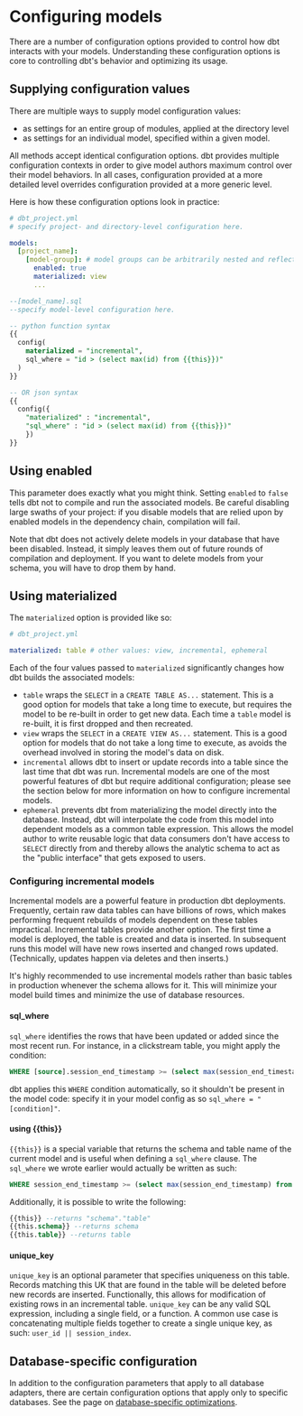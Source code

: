 # Configuring models #

There are a number of configuration options provided to control how dbt interacts with your models. Understanding these configuration options is core to controlling dbt's behavior and optimizing its usage.

## Supplying configuration values

There are multiple ways to supply model configuration values:

- as settings for an entire group of modules, applied at the directory level
- as settings for an individual model, specified within a given model.

All methods accept identical configuration options. dbt provides multiple configuration contexts in order to give model authors maximum control over their model behaviors. In all cases, configuration provided at a more detailed level overrides configuration provided at a more generic level.

Here is how these configuration options look in practice:

```YAML
# dbt_project.yml
# specify project- and directory-level configuration here.

models:
  [project_name]:
    [model-group]: # model groups can be arbitrarily nested and reflect the directory structure of your project.
      enabled: true
      materialized: view
      ...
```

```SQL
--[model_name].sql
--specify model-level configuration here.

-- python function syntax
{{
  config(
    materialized = "incremental",
    sql_where = "id > (select max(id) from {{this}})"
  )
}}

-- OR json syntax
{{
  config({
    "materialized" : "incremental",
    "sql_where" : "id > (select max(id) from {{this}})"
    })
}}
```

## Using enabled

This parameter does exactly what you might think. Setting `enabled` to `false` tells dbt not to compile and run the associated models. Be careful disabling large swaths of your project: if you disable models that are relied upon by enabled models in the dependency chain, compilation will fail.

Note that dbt does not actively delete models in your database that have been disabled. Instead, it simply leaves them out of future rounds of compilation and deployment. If you want to delete models from your schema, you will have to drop them by hand.

## Using materialized

The `materialized` option is provided like so:

```YAML
# dbt_project.yml

materialized: table # other values: view, incremental, ephemeral
```

Each of the four values passed to `materialized` significantly changes how dbt builds the associated models:

- `table` wraps the `SELECT` in a `CREATE TABLE AS...` statement. This is a good option for models that take a long time to execute, but requires the model to be re-built in order to get new data. Each time a `table` model is re-built, it is first dropped and then recreated.
- `view` wraps the `SELECT` in a `CREATE VIEW AS...` statement. This is a good option for models that do not take a long time to execute, as avoids the overhead involved in storing the model's data on disk.
- `incremental` allows dbt to insert or update records into a table since the last time that dbt was run. Incremental models are one of the most powerful features of dbt but require additional configuration; please see the section below for more information on how to configure incremental models.
- `ephemeral` prevents dbt from materializing the model directly into the database. Instead, dbt will interpolate the code from this model into dependent models as a common table expression. This allows the model author to write reusable logic that data consumers don't have access to `SELECT` directly from and thereby allows the analytic schema to act as the "public interface" that gets exposed to users.

### Configuring incremental models

Incremental models are a powerful feature in production dbt deployments. Frequently, certain raw data tables can have billions of rows, which makes performing frequent rebuilds of models dependent on these tables impractical. Incremental tables provide another option. The first time a model is deployed, the table is created and data is inserted. In subsequent runs this model will have new rows inserted and changed rows updated. (Technically, updates happen via deletes and then inserts.)

It's highly recommended to use incremental models rather than basic tables in production whenever the schema allows for it. This will minimize your model build times and minimize the use of database resources.

#### sql_where

`sql_where` identifies the rows that have been updated or added since the most recent run. For instance, in a clickstream table, you might apply the condition:

```SQL
WHERE [source].session_end_timestamp >= (select max(session_end_timestamp) from [model])
```

dbt applies this `WHERE` condition automatically, so it shouldn't be present in the model code: specify it in your model config as so `sql_where = "[condition]"`.

#### using {{this}}

`{{this}}` is a special variable that returns the schema and table name of the current model and is useful when defining a `sql_where` clause. The `sql_where` we wrote earlier would actually be written as such:

```SQL
WHERE session_end_timestamp >= (select max(session_end_timestamp) from {{this}})
```

Additionally, it is possible to write the following:

```SQL
{{this}} --returns "schema"."table"
{{this.schema}} --returns schema
{{this.table}} --returns table
```

#### unique_key

`unique_key` is an optional parameter that specifies uniqueness on this table. Records matching this UK that are found in the table will be deleted before new records are inserted. Functionally, this allows for modification of existing rows in an incremental table. `unique_key` can be any valid SQL expression, including a single field, or a function. A common use case is concatenating multiple fields together to create a single unique key, as such: `user_id || session_index`.

## Database-specific configuration

In addition to the configuration parameters that apply to all database adapters, there are certain configuration options that apply only to specific databases. See the page on [database-specific optimizations](database-optimizations/).
